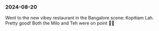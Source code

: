 ### 2024-08-20

Went to the new vibey restaurant in the Bangalore scene: Kopitiam Lah. Pretty good! Both the Milo and Teh were on point 👌🏽

